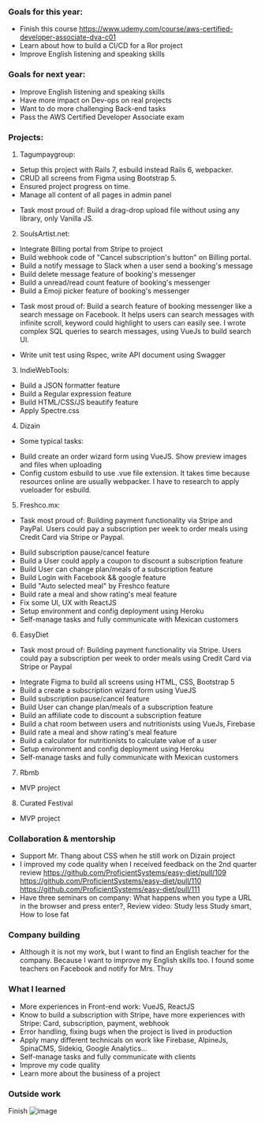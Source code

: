 ### Goals for this year:
- Finish this course https://www.udemy.com/course/aws-certified-developer-associate-dva-c01
- Learn about how to build a CI/CD for a Ror project
- Improve English listening and speaking skills

### Goals for next year:
- Improve English listening and speaking skills
- Have more impact on Dev-ops on real projects
- Want to do more challenging Back-end tasks
- Pass the AWS Certified Developer Associate exam

### Projects:
1. Tagumpaygroup:
- Setup this project with Rails 7, esbuild instead Rails 6, webpacker.
- CRUD all screens from Figma using Bootstrap 5.
- Ensured project progress on time.
- Manage all content of all pages in admin panel
* Task most proud of: Build a drag-drop upload file without using any library, only Vanilla JS.

2. SoulsArtist.net:
- Integrate Billing portal from Stripe to project
- Build webhook code of "Cancel subscription's button" on Billing portal.
- Build a notify message to Slack when a user send a booking's message
- Build delete message feature of booking's messenger
- Build a unread/read count feature of booking's messenger
- Build a Emoji picker feature of booking's messenger
* Task most proud of: Build a search feature of booking messenger like a search message on Facebook. It helps users can search messages with infinite scroll, keyword could highlight to users can easily see. I wrote complex SQL queries to search messages, using VueJs to build search UI.
- Write unit test using Rspec, write API document using Swagger

3. IndieWebTools:
- Build a JSON formatter feature
- Build a Regular expression feature
- Build HTML/CSS/JS beautify feature
- Apply Spectre.css

4. Dizain
* Some typical tasks:
- Build create an order wizard form using VueJS. Show preview images and files when uploading
- Config custom esbuild to use .vue file extension. It takes time because resources online are usually webpacker. I have to research to apply vueloader for esbuild.

5. Freshco.mx:
* Task most proud of: Building payment functionality via Stripe and PayPal. Users could pay a subscription per week to order meals using Credit Card via Stripe or Paypal.
- Build subscription pause/cancel feature
- Build a User could apply a coupon to discount a subscription feature
- Build User can change plan/meals of a subscription feature
- Build Login with Facebook && google feature
- Build "Auto selected meal" by Freshco feature
- Build rate a meal and show rating's meal feature
- Fix some UI, UX with ReactJS
- Setup environment and config deployment using Heroku
- Self-manage tasks and fully communicate with Mexican customers

6. EasyDiet
* Task most proud of: Building payment functionality via Stripe. Users could pay a subscription per week to order meals using Credit Card via Stripe or Paypal
- Integrate Figma to build all screens using HTML, CSS, Bootstrap 5
- Build a create a subscription wizard form using VueJS
- Build subscription pause/cancel feature
- Build User can change plan/meals of a subscription feature
- Build an affiliate code to discount a subscription feature
- Build a chat room between users and nutritionists using VueJs, Firebase
- Build rate a meal and show rating's meal feature
- Build a calculator for nutritionists to calculate value of a user
- Setup environment and config deployment using Heroku
- Self-manage tasks and fully communicate with Mexican customers

7. Rbmb
- MVP project

8. Curated Festival
- MVP project

### Collaboration & mentorship
- Support Mr. Thang about CSS when he still work on Dizain project
- I improved my code quality when I received feedback on the 2nd quarter review https://github.com/ProficientSystems/easy-diet/pull/109 https://github.com/ProficientSystems/easy-diet/pull/110 https://github.com/ProficientSystems/easy-diet/pull/111
- Have three seminars on company: What happens when you type a URL in the browser and press enter?, Review video: Study less Study smart, How to lose fat

### Company building
- Although it is not my work, but I want to find an English teacher for the company. Because I want to improve my English skills too. I found some teachers on Facebook and notify for Mrs. Thuy

### What I learned
- More experiences in Front-end work: VueJS, ReactJS
- Know to build a subscription with Stripe, have more experiences with Stripe: Card, subscription, payment, webhook
- Error handling, fixing bugs when the project is lived in production
- Apply many different technicals on work like Firebase, AlpineJs, SpinaCMS, Sidekiq, Google Analytics...
- Self-manage tasks and fully communicate with clients
- Improve my code quality
- Learn more about the business of a project

### Outside work
Finish ![image](https://user-images.githubusercontent.com/91709038/172402131-e2797588-af66-4ad8-820f-921da830d420.png)

